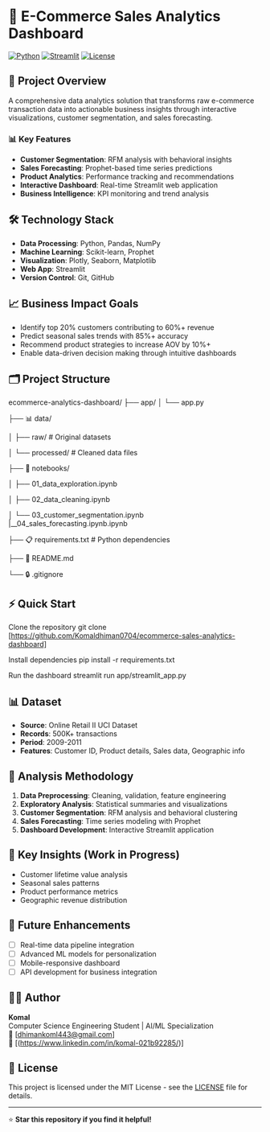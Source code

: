# 🛒 E-Commerce Sales Analytics Dashboard

[![Python](https://img.shields.io/badge/Python-3.9+-blue.svg)](https://python.org)
[![Streamlit](https://img.shields.io/badge/Streamlit-1.28+-red.svg)](https://streamlit.io)
[![License](https://img.shields.io/badge/License-MIT-green.svg)](LICENSE)

## 🎯 Project Overview

A comprehensive data analytics solution that transforms raw e-commerce transaction data into actionable business insights through interactive visualizations, customer segmentation, and sales forecasting.

### 📊 Key Features
- **Customer Segmentation**: RFM analysis with behavioral insights
- **Sales Forecasting**: Prophet-based time series predictions
- **Product Analytics**: Performance tracking and recommendations
- **Interactive Dashboard**: Real-time Streamlit web application
- **Business Intelligence**: KPI monitoring and trend analysis

## 🛠️ Technology Stack
- **Data Processing**: Python, Pandas, NumPy
- **Machine Learning**: Scikit-learn, Prophet
- **Visualization**: Plotly, Seaborn, Matplotlib
- **Web App**: Streamlit
- **Version Control**: Git, GitHub

## 📈 Business Impact Goals
- Identify top 20% customers contributing to 60%+ revenue
- Predict seasonal sales trends with 85%+ accuracy
- Recommend product strategies to increase AOV by 10%+
- Enable data-driven decision making through intuitive dashboards

## 🗂️ Project Structure
ecommerce-analytics-dashboard/
├──  app/
│   └── app.py

├── 📊 data/

│   ├── raw/                      # Original datasets

│   └── processed/                # Cleaned data files

├── 📓 notebooks/

│   ├── 01_data_exploration.ipynb

│   ├── 02_data_cleaning.ipynb

│   └── 03_customer_segmentation.ipynb
    |__04_sales_forecasting.ipynb.ipynb

├── 📋 requirements.txt           # Python dependencies

├── 📖 README.md

└── 🔒 .gitignore


## ⚡ Quick Start
Clone the repository
git clone [https://github.com/Komaldhiman0704/ecommerce-sales-analytics-dashboard]

Install dependencies
pip install -r requirements.txt

Run the dashboard
streamlit run app/streamlit_app.py

## 📊 Dataset
- **Source**: Online Retail II UCI Dataset
- **Records**: 500K+ transactions
- **Period**: 2009-2011
- **Features**: Customer ID, Product details, Sales data, Geographic info

## 🔬 Analysis Methodology
1. **Data Preprocessing**: Cleaning, validation, feature engineering
2. **Exploratory Analysis**: Statistical summaries and visualizations
3. **Customer Segmentation**: RFM analysis and behavioral clustering
4. **Sales Forecasting**: Time series modeling with Prophet
5. **Dashboard Development**: Interactive Streamlit application

## 📝 Key Insights (Work in Progress)
- Customer lifetime value analysis
- Seasonal sales patterns
- Product performance metrics
- Geographic revenue distribution

## 🚀 Future Enhancements
- [ ] Real-time data pipeline integration
- [ ] Advanced ML models for personalization
- [ ] Mobile-responsive dashboard
- [ ] API development for business integration

## 👨‍💻 Author
**Komal**  
Computer Science Engineering Student | AI/ML Specialization  
📧 [dhimankoml443@gmail.com]  
🔗 [(https://www.linkedin.com/in/komal-021b92285/)]  

## 📄 License
This project is licensed under the MIT License - see the [LICENSE](LICENSE) file for details.

---
⭐ **Star this repository if you find it helpful!**



